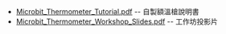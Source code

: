 
* [Microbit_Thermometer_Tutorial.pdf](https://github.com/clab-cetm/DIY-Thermometer-Using-Microbit/raw/master/docs/Microbit_Thermometer_Tutorial.pdf) -- 自製額溫槍說明書
* [Microbit_Thermometer_Workshop_Slides.pdf](https://github.com/clab-cetm/DIY-Thermometer-Using-Microbit/raw/master/docs/Microbit_Thermometer_Workshop_Slides.pdf) -- 工作坊投影片
